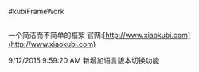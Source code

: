 #kubiFrameWork
##
一个简洁而不简单的框架
官网:[http://www.xiaokubi.com](http://www.xiaokubi.com)

9/12/2015 9:59:20 AM  新增加语言版本切换功能
